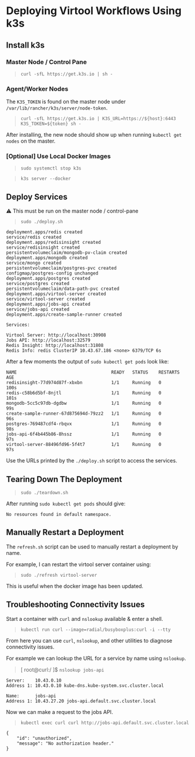 # Deploying Virtool Workflows Using k3s

## Install k3s

### Master Node / Control Pane

> `curl -sfL https://get.k3s.io | sh -`

### Agent/Worker Nodes

The `K3S_TOKEN` is found on the master node under `/var/lib/rancher/k3s/server/node-token`.

> `curl -sfL https://get.k3s.io | K3S_URL=https://${host}:6443 K3S_TOKEN=${token} sh -`

After installing, the new node should show up when running `kubectl get nodes` on the master.

### [Optional] Use Local Docker Images

> `sudo systemctl stop k3s`

> `k3s server --docker`

## Deploy Services

:warning: This must be run on the master node / control-pane

> `sudo ./deploy.sh`

```text
deployment.apps/redis created
service/redis created
deployment.apps/redisinsight created
service/redisinsight created
persistentvolumeclaim/mongodb-pv-claim created
deployment.apps/mongodb created
service/mongo created
persistentvolumeclaim/postgres-pvc created
configmap/postgres-config unchanged
deployment.apps/postgres created
service/postgres created
persistentvolumeclaim/data-path-pvc created
deployment.apps/virtool-server created
service/virtool-server created
deployment.apps/jobs-api created
service/jobs-api created
deployment.apps/create-sample-runner created

Services:

Virtool Server: http://localhost:30908
Jobs API: http://localhost:32579
Redis Insight: http://localhost:31808
Redis Info: redis ClusterIP 10.43.67.186 <none> 6379/TCP 6s
```

After a few moments the output of `sudo kubectl get pods` look like:

```text
NAME                                    READY   STATUS    RESTARTS   AGE
redisinsight-77d974d87f-xbxbn           1/1     Running   0          100s
redis-c58b6d5bf-8njtl                   1/1     Running   0          101s
mongodb-5cc5c97db-dgdbw                 1/1     Running   0          99s
create-sample-runner-67d875694d-79zz2   1/1     Running   0          96s
postgres-769487cdf4-rbqvx               1/1     Running   0          98s
jobs-api-6f4b445b86-8hssz               1/1     Running   0          97s
virtool-server-88496fd96-5f4t7          1/1     Running   0          97s
```

Use the URLs printed by the `./deploy.sh` script to access the services.

## Tearing Down The Deployment

> `sudo ./teardown.sh`

After running `sudo kubectl get pods` should give:

```text
No resources found in default namespace.
```

## Manually Restart a Deployment

The `refresh.sh` script can be used to manually restart a deployment by name.

For example, I can restart the virtool server container using:

> `sudo ./refresh virtool-server`

This is useful when the docker image has been updated.

## Troubleshooting Connectivity Issues

Start a container with `curl` and `nslookup` available & enter a shell.

> `kubectl run curl --image=radial/busyboxplus:curl -i --tty`

From here you can use `curl`, `nslookup`, and other utilities to diagnose connectivity issues.

For example we can lookup the URL for a service by name using `nslookup`.

> [ root@curl:/ ]$ `nslookup jobs-api`


```text
Server:    10.43.0.10
Address 1: 10.43.0.10 kube-dns.kube-system.svc.cluster.local

Name:      jobs-api
Address 1: 10.43.27.20 jobs-api.default.svc.cluster.local
```

Now we can make a request to the jobs API.

> `kubectl exec curl curl http://jobs-api.default.svc.cluster.local`

```text
{
    "id": "unauthorized",
    "message": "No authorization header."
}
```